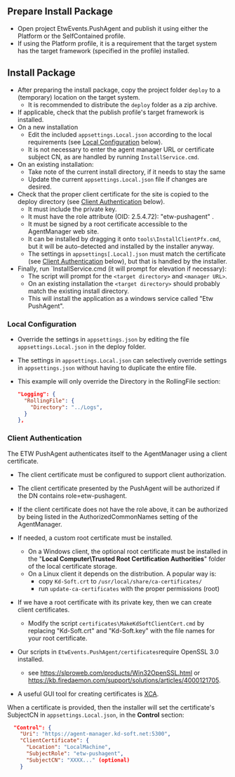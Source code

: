 ## Prepare Install Package

- Open project EtwEvents.PushAgent and publish it using either the Platform or the SelfContained profile.
- If using the Platform profile, it is a requirement that the target system has the target framework (specified in the profile) installed.

## Install Package

- After preparing the install package, copy the project folder `deploy` to a (temporary) location on the target system.
  - It is recommended to distribute the `deploy` folder as a zip archive.
- If applicable, check that the publish profile's target framework is installed.
- On a new installation
  - Edit the included `appsettings.Local.json` according to the local requirements (see [Local Configuration](#local-configuration) below).
  - It is not necessary to enter the agent manager URL or certificate subject CN, as are handled by running `InstallService.cmd`.
- On an existing installation:
  - Take note of the current install directory, if it needs to stay the same
  - Update the current `appsettings.Local.json` file if changes are desired.
- Check that the proper client certificate for the site is copied to the deploy directory (see [Client Authentication](#client-authentication) below).
  - It must include the private key.
  - It must have the role attribute (OID: 2.5.4.72): "etw-pushagent" .
  - It must be signed by a root certificate accessible to the AgentManager web site.
  - It can be installed by dragging it onto `tools\InstallClientPfx.cmd`, but it will be auto-detected and installed by the installer anyway.
  - The settings in `appsettings[.Local].json` must match the certificate (see [Client Authentication](#client-authentication) below), 
    but that is handled by the installer.
- Finally, run `InstallService.cmd (it will prompt for elevation if necessary):
  - The script will prompt for the `<target directory>` and `<manager URL>`.
  - On an existing installation the `<target directory>` should probably match the existing install directory.
  - This will install the application as a windows service called "Etw PushAgent".

### Local Configuration

- Override the settings in `appsettings.json` by editing the file `appsettings.Local.json` in the deploy folder.

- The settings in `appsettings.Local.json` can selectively override settings in `appsettings.json` without having to duplicate the entire file.

- This example will only override the Directory in the RollingFile section:
  
  ```json
  "Logging": {
    "RollingFile": {
      "Directory": "../Logs",
    }
  },
  ```

### Client Authentication

The ETW PushAgent authenticates itself to the AgentManager using a client certificate.
- The client certificate must be configured to support client authorization.
- The client certificate presented by the PushAgent will be authorized if the DN contains role=etw-pushagent.
- If the client certificate does not have the role above, it can be authorized by being listed in the AuthorizedCommonNames setting of the AgentManager.

- If needed, a custom root certificate must be installed.
  - On a Windows client, the optional root certificate must be installed in the "**Local Computer\Trusted Root Certification Authorities**" folder of the local certificate storage.
  - On a Linux client it depends on the distribution. A popular way is:
    - copy `Kd-Soft.crt` to `/usr/local/share/ca-certificates/`
    - run `update-ca-certificates` with the proper permissions (root)
- If we have a root certificate with its private key, then we can create client certificates.
  - Modify the script `certificates\MakeKdSoftClientCert.cmd` by replacing "Kd-Soft.crt" and "Kd-Soft.key" with the file names for your root certificate.

- Our scripts in `EtwEvents.PushAgent/certificates`require OpenSSL 3.0 installed.
  - see https://slproweb.com/products/Win32OpenSSL.html or https://kb.firedaemon.com/support/solutions/articles/4000121705.
- A useful GUI tool for creating certificates is [XCA](https://www.hohnstaedt.de/xca/).

When a certificate is provided, then the installer will set the certificate's SubjectCN in `appsettings.Local.json`, in the **Control** section:

```json
  "Control": {
    "Uri": "https://agent-manager.kd-soft.net:5300",
    "ClientCertificate": {
      "Location": "LocalMachine",
      "SubjectRole": "etw-pushagent",
      "SubjectCN": "XXXX..." (optional)
    }
```
